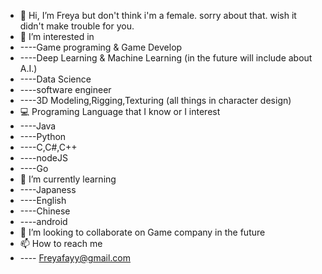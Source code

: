 - 👋 Hi, I’m Freya but don't think i'm a female. sorry about that. wish it didn't make trouble for you.
- 👀 I’m interested in 
- ----Game programing & Game Develop
- ----Deep Learning & Machine Learning (in the future will include about A.I.)
- ----Data Science
- ----software engineer
- ----3D Modeling,Rigging,Texturing (all things in character design)
- 💻 Programing Language that I know or I interest
- ----Java
- ----Python
- ----C,C#,C++
- ----nodeJS
- ----Go
- 🌱 I’m currently learning
- ----Japaness 
- ----English 
- ----Chinese
- ----android
- 💞️ I’m looking to collaborate on Game company in the future
- 📫 How to reach me 
- ---- Freyafayy@gmail.com
